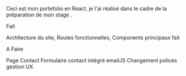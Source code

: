 Ceci est mon portefolio en React, je l'ai réalisé dans le cadre de la préparation de mon stage .


Fait

Architecture du site,
Routes fonctionnelles,
Components principaux fait


A Faire

Page Contact
Formulaire contact
intégré emailJS
Changement polices
gestion UX